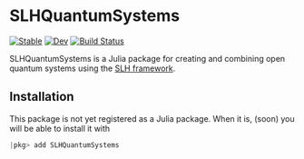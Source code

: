 # SLHQuantumSystems

[![Stable](https://img.shields.io/badge/docs-stable-blue.svg)](https://jeffwack.github.io/SLHQuantumSystems.jl/stable/)
[![Dev](https://img.shields.io/badge/docs-dev-blue.svg)](https://jeffwack.github.io/SLHQuantumSystems.jl/dev/)
[![Build Status](https://github.com/jeffwack/SLHQuantumSystems.jl/actions/workflows/CI.yml/badge.svg?branch=main)](https://github.com/jeffwack/SLHQuantumSystems.jl/actions/workflows/CI.yml?query=branch%3Amain)

SLHQuantumSystems is a Julia package for creating and combining open
quantum systems using the [SLH framework](https://arxiv.org/abs/1611.00375).

## Installation

This package is not yet registered as a Julia package. When it is,
(soon) you will be able to install it with 

```julia
|pkg> add SLHQuantumSystems
```


